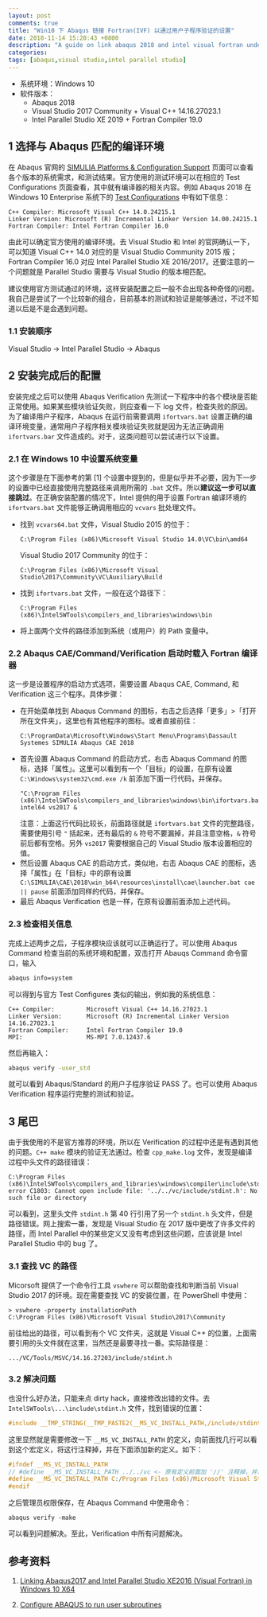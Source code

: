 ```yaml
---
layout: post
comments: true
title: "Win10 下 Abaqus 链接 Fortran(IVF) 以通过用户子程序验证的设置"
date: 2018-11-14 15:20:43 +0800
description: "A guide on link abaqus 2018 and intel visual fortran under Win10 OS."
categories: 
tags: [abaqus,visual studio,intel parallel studio]
---
```


- 系统环境：Windows 10
- 软件版本：
    - Abaqus 2018
    - Visual Studio 2017 Community + Visual C++ 14.16.27023.1
    - Intel Parallel Studio XE 2019 + Fortran Compiler 19.0

## 1 选择与 Abaqus 匹配的编译环境
在 Abaqus 官网的 [SIMULIA Platforms & Configuration Support](https://www.3ds.com/support/hardware-and-software/simulia-system-information/) 页面可以查看各个版本的系统需求，和测试结果。官方使用的测试环境可以在相应的 Test Configurations 页面查看，其中就有编译器的相关内容。例如 Abaqus 2018 在 Windows 10 Enterprise 系统下的 [Test Configurations](https://www.3ds.com/fileadmin/PRODUCTS/SIMULIA/PDF/guide/test-configurations-abaqus-2018-windows-10.pdf) 中有如下信息：

```text
C++ Compiler: Microsoft Visual C++ 14.0.24215.1
Linker Version: Microsoft (R) Incremental Linker Version 14.00.24215.1
Fortran Compiler: Intel Fortran Compiler 16.0
```

由此可以确定官方使用的编译环境。去 Visual Studio 和 Intel 的官网确认一下，可以知道 Visual C++ 14.0 对应的是 Visual Studio Community 2015 版；Fortran Compiler 16.0 对应 Intel Parallel Studio XE 2016/2017。还要注意的一个问题就是 Parallel Studio 需要与 Visual Studio 的版本相匹配。

建议使用官方测试通过的环境，这样安装配置之后一般不会出现各种奇怪的问题。我自己是尝试了一个比较新的组合，目前基本的测试和验证是能够通过，不过不知道以后是不是会遇到问题。

### 1.1 安装顺序
Visual Studio -> Intel Parallel Studio -> Abaqus

## 2 安装完成后的配置
安装完成之后可以使用 Abaqus Verification 先测试一下程序中的各个模块是否能正常使用。如果某些模块验证失败，则应查看一下 log 文件，检查失败的原因。为了编译用户子程序，Abaqus 在运行前需要调用 `ifortvars.bat` 设置正确的编译环境变量，通常用户子程序相关模块验证失败就是因为无法正确调用 `ifortvars.bar` 文件造成的。对于，这类问题可以尝试进行以下设置。

### 2.1 在 Windows 10 中设置系统变量
这个步骤是在下面参考的第 [1] 个设置中提到的，但是似乎并不必要，因为下一步的设置中已经直接使用完整路径来调用所需的 `.bat` 文件。所以**建议这一步可以直接跳过**。在正确安装配置的情况下，Intel 提供的用于设置 Fortran 编译环境的 `ifortvars.bat` 文件能够正确调用相应的 `vcvars` 批处理文件。

- 找到 `vcvars64.bat` 文件，Visual Studio 2015 的位于：
  ```text
  C:\Program Files (x86)\Microsoft Visual Studio 14.0\VC\bin\amd64
  ```
  Visual Studio 2017 Community 的位于：
  ```text
  C:\Program Files (x86)\Microsoft Visual Studio\2017\Community\VC\Auxiliary\Build
  ```
- 找到 `ifortvars.bat` 文件，一般在这个路径下：
  ```text
  C:\Program Files (x86)\IntelSWTools\compilers_and_libraries\windows\bin
  ```
- 将上面两个文件的路径添加到系统（或用户）的 Path 变量中。

### 2.2 Abaqus CAE/Command/Verification 启动时载入 Fortran 编译器
这一步是设置程序的启动方式选项，需要设置 Abaqus CAE, Command, 和 Verification 这三个程序。具体步骤：

- 在开始菜单找到 Abaqus Command 的图标，右击之后选择「更多」>「打开所在文件夹」，这里也有其他程序的图标。或者直接前往：
  ```text
  C:\ProgramData\Microsoft\Windows\Start Menu\Programs\Dassault Systemes SIMULIA Abaqus CAE 2018
  ```
- 首先设置 Abaqus Command 的启动方式，右击 Abaqus Command 的图标，选择「属性」。这里可以看到有一个「目标」的设置，在原有设置 `C:\Windows\system32\cmd.exe /k` 前添加下面一行代码，并保存。
  ```text
  "C:\Program Files (x86)\IntelSWTools\compilers_and_libraries\windows\bin\ifortvars.bat" intel64 vs2017 & 
  ```
  注意：上面这行代码比较长，前面路径就是 `ifortvars.bat` 文件的完整路径，需要使用引号 `"` 括起来，还有最后的 `&` 符号不要漏掉，并且注意空格，`&` 符号前后都有空格。另外 `vs2017` 需要根据自己的 Visual Studio 版本设置相应的值。
- 然后设置 Abaqus CAE 的启动方式，类似地，右击 Abaqus CAE 的图标，选择「属性」在「目标」中的原有设置 `C:\SIMULIA\CAE\2018\win_b64\resources\install\cae\launcher.bat cae || pause` 前面添加同样的代码，并保存。
- 最后 Abaqus Verification 也是一样，在原有设置前面添加上述代码。

### 2.3 检查相关信息
完成上述两步之后，子程序模块应该就可以正确运行了。可以使用 Abaqus Command 检查当前的系统环境和配置，双击打开 Abauqs Command 命令窗口，输入
```cmd
abaqus info=system
```
可以得到与官方 Test Configures 类似的输出，例如我的系统信息：
```text
C++ Compiler:         Microsoft Visual C++ 14.16.27023.1
Linker Version:       Microsoft (R) Incremental Linker Version 14.16.27023.1
Fortran Compiler:     Intel Fortran Compiler 19.0
MPI:                  MS-MPI 7.0.12437.6
```
然后再输入：
```cmd
abaqus verify -user_std
```
就可以看到 Abaqus/Standard 的用户子程序验证 PASS 了。也可以使用 Abaqus Verification 程序运行完整的测试和验证。

## 3 尾巴
由于我使用的不是官方推荐的环境，所以在 Verification 的过程中还是有遇到其他的问题。`C++ make` 模块的验证无法通过。检查 `cpp_make.log` 文件，发现是编译过程中头文件的路径错误：
```
C:\Program Files (x86)\IntelSWTools\compilers_and_libraries\windows\compiler\include\stdint.h(40): error C1803: Cannot open include file: '../../vc/include/stdint.h': No such file or directory
```
可以看到，这里头文件 `stdint.h` 第 40 行引用了另一个 `stdint.h` 头文件，但是路径错误。网上搜索一番，发现是 Visual Studio 在 2017 版中更改了许多文件的路径，而 Intel Parallel 中的某些定义又没有考虑到这些问题，应该说是 Intel Parallel Studio 中的 bug 了。

### 3.1 查找 VC 的路径
Micorsoft 提供了一个命令行工具 `vswhere` 可以帮助查找和判断当前 Visual Studio 2017 的环境。现在需要查找 VC 的安装位置，在 PowerShell 中使用：
```
> vswhere -property installationPath
C:\Program Files (x86)\Microsoft Visual Studio\2017\Community
```
前往给出的路径，可以看到有个 VC 文件夹，这就是 Visual C++ 的位置，上面需要引用的头文件就在这里，当然还是最要寻找一番。实际路径是：
```
.../VC/Tools/MSVC/14.16.27203/include/stdint.h
```

### 3.2 解决问题
也没什么好办法，只能来点 dirty hack，直接修改出错的文件。去 `IntelSWTools\...\include\stdint.h` 文件，找到错误的位置：
```c
#include __TMP_STRING(__TMP_PASTE2(__MS_VC_INSTALL_PATH,/include/stdint.h))
```
这里显然就是需要修改一下 `__MS_VC_INSTALL_PATH` 的定义，向前面找几行可以看到这个宏定义，将这行注释掉，并在下面添加新的定义。如下：
```c
#ifndef __MS_VC_INSTALL_PATH
// #define __MS_VC_INSTALL_PATH ../../vc <- 原有定义前面加 '//' 注释掉，并添加下面一行新的定义
#define __MS_VC_INSTALL_PATH C:/Program Files (x86)/Microsoft Visual Studio/2017/Community/VC/Tools/MSVC/14.16.27023
#endif
```
之后管理员权限保存，在 Abaqus Command 中使用命令：
```
abaqus verify -make
```
可以看到问题解决。至此，Verification 中所有问题解决。

## 参考资料

1. [Linking Abaqus2017 and Intel Parallel Studio XE2016 (Visual Fortran) in Windows 10 X64](https://www.researchgate.net/profile/Petri_Tanska/publication/313924098_Linking_ABAQUS_2017_and_Intel_Parallel_Studio_XE2016_Visual_Fortran_in_Windows_10_x64/links/58b003efaca2725b5411b020/Linking-ABAQUS-2017-and-Intel-Parallel-Studio-XE2016-Visual-Fortran-in-Windows-10-x64.pdf?_sg%5B0%5D=KjIj-PyDmhfyQGQnKwnPSCLKjgVBEsYTA5xTnPcuBNGoIV33gV5hNCcQ-92oN5vForOsoo9DEfXDTy8GJZ3Meg.dwRkdpkT1N8tAROQb8HjyI39OOXnMaAwF_mMmY05pdiTQWGIcs3egoRkB2eR8pfU1IRuD2-za57QD99z557TQA&_sg%5B1%5D=5tfjgGqq-YupCCNJVIJG6o306qTbAD6BIBVn3ghIr5piyuSZYDhtWhbvQ9AggmX15xUCmDLhcvo1CVRj0hUnNbMsTnNKu29hPADSLJPXFZDX.dwRkdpkT1N8tAROQb8HjyI39OOXnMaAwF_mMmY05pdiTQWGIcs3egoRkB2eR8pfU1IRuD2-za57QD99z557TQA&_iepl=)

2. [Configure ABAQUS to run user subroutines](http://www-h.eng.cam.ac.uk/help/programs/fe/abaqus/faq68/UserSubConfigureInfo.html)
